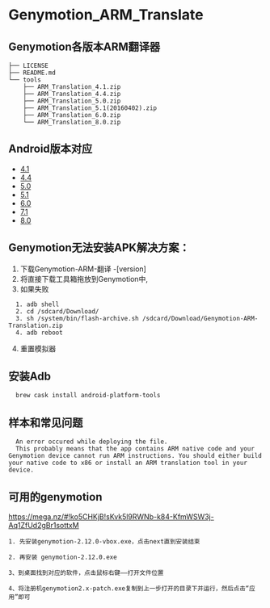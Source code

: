 # Genymotion_ARM_Translate

## Genymotion各版本ARM翻译器

```
├── LICENSE
├── README.md
└── tools
    ├── ARM_Translation_4.1.zip
    ├── ARM_Translation_4.4.zip
    ├── ARM_Translation_5.0.zip
    ├── ARM_Translation_5.1(20160402).zip
    ├── ARM_Translation_6.0.zip
    └── ARM_Translation_8.0.zip
```

## Android版本对应

* [4.1](/tools/ARM_Translation_4.1.zip)
* [4.4](/tools/ARM_Translation_4.4.zip)
* [5.0](/tools/ARM_Translation_5.0.zip)
* [5.1](/tools/ARM_Translation_5.1.zip)
* [6.0](/tools/ARM_Translation_6.0.zip)
* [7.1](/tools/ARM_Translation_7.1.zip)
* [8.0](/tools/ARM_Translation_8.0.zip)

## Genymotion无法安装APK解决方案：

1. 下载Genymotion-ARM-翻译 -[version]
2. 将直接下载工具箱拖放到Genymotion中,
3. 如果失败
```
  1. adb shell
  2. cd /sdcard/Download/
  3. sh /system/bin/flash-archive.sh /sdcard/Download/Genymotion-ARM-Translation.zip
  4. adb reboot
```
4. 重置模拟器

## 安装Adb

```bash
  brew cask install android-platform-tools
```

## 样本和常见问题
```
  An error occured while deploying the file.
  This probably means that the app contains ARM native code and your Genymotion device cannot run ARM instructions. You should either build your native code to x86 or install an ARM translation tool in your device.
```

## 可用的genymotion

https://mega.nz/#!ko5CHKjB!sKvk5l9RWNb-k84-KfmWSW3j-Aq1ZfUd2gBr1sottxM

```
1. 先安装genymotion-2.12.0-vbox.exe，点击next直到安装结束

2. 再安装 genymotion-2.12.0.exe

3、到桌面找到对应的软件，点击鼠标右键——打开文件位置

4、将注册机genymotion2.x-patch.exe复制到上一步打开的目录下并运行，然后点击“应用”即可
```